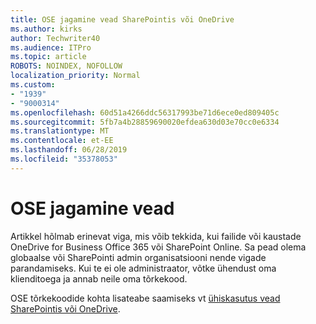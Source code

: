 ```yaml
---
title: OSE jagamine vead SharePointis või OneDrive
ms.author: kirks
author: Techwriter40
ms.audience: ITPro
ms.topic: article
ROBOTS: NOINDEX, NOFOLLOW
localization_priority: Normal
ms.custom:
- "1939"
- "9000314"
ms.openlocfilehash: 60d51a4266ddc56317993be71d6ece0ed809405c
ms.sourcegitcommit: 5fb7a4b28859690020efdea630d03e70cc0e6334
ms.translationtype: MT
ms.contentlocale: et-EE
ms.lasthandoff: 06/28/2019
ms.locfileid: "35378053"
---
```

# <a name="ose-sharing-errors"></a>OSE jagamine vead

Artikkel hõlmab erinevat viga, mis võib tekkida, kui failide või kaustade OneDrive for Business Office 365 või SharePoint Online. Sa pead olema globaalse või SharePointi admin organisatsiooni nende vigade parandamiseks. Kui te ei ole administraator, võtke ühendust oma klienditoega ja annab neile oma tõrkekood.

OSE tõrkekoodide kohta lisateabe saamiseks vt [ühiskasutus vead SharePointis või OneDrive](https://docs.microsoft.com/sharepoint/sharepoint-onedrive-error-message).
